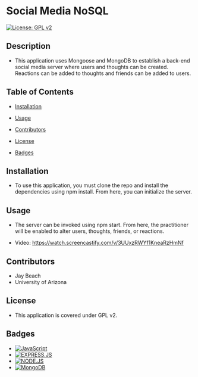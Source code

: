 # Social Media NoSQL

[![License: GPL v2](https://img.shields.io/badge/License-GPL_v2-blue.svg)](https://www.gnu.org/licenses/old-licenses/gpl-2.0.en.html)

## Description
* This application uses Mongoose and MongoDB to establish a back-end social media server where users and thoughts can be created. Reactions can be added to thoughts and friends can be added to users.

## Table of Contents
* [Installation](#installation)

* [Usage](#usage)

* [Contributors](#contributors)

* [License](#license)

* [Badges](#badges)

## Installation
* To use this application, you must clone the repo and install the dependencies using npm install. From here, you can initialize the server.

## Usage
* The server can be invoked using npm start. From here, the practitioner will be enabled to alter users, thoughts, friends, or reactions.

* Video: https://watch.screencastify.com/v/3UUxzRWYf1KneaRzHmNf


## Contributors
* Jay Beach
* University of Arizona

## License
* This application is covered under GPL v2.

## Badges

* <a href="https://github.com/badges/shields"><img src="https://img.shields.io/badge/JS-green" alt="JavaScript"></a>
* <a href="https://github.com/badges/shields"><img src="https://img.shields.io/badge/EXPRESS-green" alt="EXPRESS.JS"></a>
* <a href="https://github.com/badges/shields"><img src="https://img.shields.io/badge/NODE-green" alt="NODE.JS"></a>
* <a href="https://github.com/badges/shields"><img src="https://img.shields.io/badge/MONGODB-green" alt="MongoDB"></a>